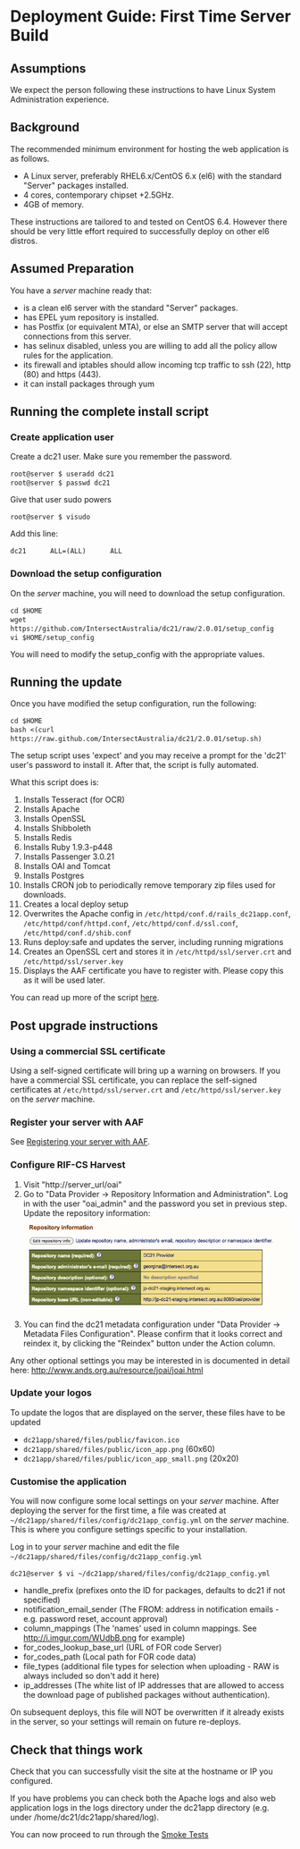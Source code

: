 # Deployment Guide: First Time Server Build

## Assumptions

We expect the person following these instructions to have Linux System Administration experience.

## Background
The recommended minimum environment for hosting the web application is as follows.
* A Linux server, preferably RHEL6.x/CentOS 6.x (el6) with the standard "Server" packages installed.
* 4 cores, contemporary chipset +2.5GHz.
* 4GB of memory.

These instructions are tailored to and tested on CentOS 6.4. However there should be very little effort required to successfully deploy on other el6 distros.

## Assumed Preparation


You have a _server_ machine ready that:
* is a clean el6 server with the standard "Server" packages.
* has EPEL yum repository is installed.
* has Postfix (or equivalent MTA), or else an SMTP server that will accept connections from this server.
* has selinux disabled, unless you are willing to add all the policy allow rules for the application.
* its firewall and iptables should allow incoming tcp traffic to ssh (22), http (80) and https (443).
* it can install packages through yum

## Running the complete install script

### Create application user
Create a dc21 user. Make sure you remember the password.
```
root@server $ useradd dc21
root@server $ passwd dc21
```
Give that user sudo powers
```
root@server $ visudo
```
Add this line:
```
dc21      ALL=(ALL)      ALL
```

### Download the setup configuration

On the _server_ machine, you will need to download the setup configuration.

```
cd $HOME
wget https://github.com/IntersectAustralia/dc21/raw/2.0.01/setup_config
vi $HOME/setup_config
```

You will need to modify the setup_config with the appropriate values.

## Running the update

Once you have modified the setup configuration, run the following:

```
cd $HOME
bash <(curl https://raw.github.com/IntersectAustralia/dc21/2.0.01/setup.sh)
```
The setup script uses 'expect' and you may receive a prompt for the 'dc21' user's password to install it. After that, the script is fully automated.

What this script does is:

1. Installs Tesseract (for OCR)
2. Installs Apache
3. Installs OpenSSL
4. Installs Shibboleth
5. Installs Redis
6. Installs Ruby 1.9.3-p448
7. Installs Passenger 3.0.21
8. Installs OAI and Tomcat
9. Installs Postgres
10. Installs CRON job to periodically remove temporary zip files used for downloads.
11. Creates a local deploy setup
12. Overwrites the Apache config in `/etc/httpd/conf.d/rails_dc21app.conf`, `/etc/httpd/conf/httpd.conf`, `/etc/httpd/conf.d/ssl.conf`, `/etc/httpd/conf.d/shib.conf`
13. Runs deploy:safe and updates the server, including running migrations
14. Creates an OpenSSL cert and stores it in `/etc/httpd/ssl/server.crt` and `/etc/httpd/ssl/server.key`
15. Displays the AAF certificate you have to register with. Please copy this as it will be used later.

You can read up more of the script [here](https://github.com/IntersectAustralia/dc21/blob/2.0.01/vm_setup.sh).

## Post upgrade instructions

### Using a commercial SSL certificate
Using a self-signed certificate will bring up a warning on browsers. If you have a commercial SSL certificate, you can replace the self-signed certificates at `/etc/httpd/ssl/server.crt` and `/etc/httpd/ssl/server.key` on the _server_ machine.

### Register your server with AAF

See [Registering your server with AAF](AAF_Registration.md).

### Configure RIF-CS Harvest
1. Visit "http://server_url/oai"
2. Go to "Data Provider -> Repository Information and Administration". Log in with the user "oai_admin" and the password you set in previous step. Update the repository information:
![jOAI Setup 1](files/joai%20setup%201.png)
3. You can find the dc21 metadata configuration under "Data Provider -> Metadata Files Configuration". Please confirm that it looks correct and reindex it, by clicking the "Reindex" button under the Action column.

Any other optional settings you may be interested in is documented in detail here: http://www.ands.org.au/resource/joai/joai.html

### Update your logos

To update the logos that are displayed on the server, these files have to be updated

* `dc21app/shared/files/public/favicon.ico`
* `dc21app/shared/files/public/icon_app.png` (60x60)
* `dc21app/shared/files/public/icon_app_small.png` (20x20)

### Customise the application
You will now configure some local settings on your _server_ machine. After deploying the server for the first time, a file was created at `~/dc21app/shared/files/config/dc21app_config.yml` on the _server_ machine. This is where you configure settings specific to your installation.

Log in to your _server_ machine and edit the file `~/dc21app/shared/files/config/dc21app_config.yml`
```
dc21@server $ vi ~/dc21app/shared/files/config/dc21app_config.yml
```

* handle_prefix (prefixes onto the ID for packages, defaults to dc21 if not specified)
* notification_email_sender (The FROM: address in notification emails - e.g. password reset, account approval)
* column_mappings (The 'names' used in column mappings. See http://i.imgur.com/WUdbB.png for example)
* for_codes_lookup_base_url (URL of FOR code Server)
* for_codes_path (Local path for FOR code data)
* file_types (additional file types for selection when uploading - RAW is always included so don't add it here)
* ip_addresses (The white list of IP addresses that are allowed to access the download page of published packages without authentication).

On subsequent deploys, this file will NOT be overwritten if it already exists in the server, so your settings will remain on future re-deploys.

## Check that things work
Check that you can successfully visit the site at the hostname or IP you configured.

If you have problems you can check both the Apache logs and also web application logs in the logs directory under the dc21app directory (e.g. under /home/dc21/dc21app/shared/log).

You can now proceed to run through the [Smoke Tests](Smoke_tests.md)
